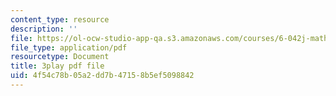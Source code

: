 ```yaml
---
content_type: resource
description: ''
file: https://ol-ocw-studio-app-qa.s3.amazonaws.com/courses/6-042j-mathematics-for-computer-science-spring-2015/4f54c78b05a2dd7b47158b5ef5098842_F3y8qupFfUs.pdf
file_type: application/pdf
resourcetype: Document
title: 3play pdf file
uid: 4f54c78b-05a2-dd7b-4715-8b5ef5098842
---
```

